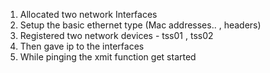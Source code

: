 1. Allocated two network Interfaces 
2. Setup the basic ethernet type (Mac addresses.. , headers)
3. Registered two network devices - tss01 , tss02
4. Then gave ip to the interfaces
5. While pinging the xmit function get started 